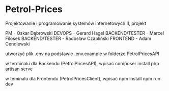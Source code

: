 # Petrol-Prices
Projektowanie i programowanie systemów internetowych II, projekt

PM - Oskar Dąbrowski
DEVOPS - Gerard Hagel
BACKEND/TESTER - Marcel Filosek
BACKEND/TESTER - Radosław Czapliński
FRONTEND - Adam Cendlewski

utworzyć plik .env na podstawie .env.example w folderze PetrolPricesAPI

w terminalu dla Backendu (PetrolPricesAPI), wpisać
composer install
php artisan serve

w teminalu dla Frontendu (PetrolPricesClient), wpisać
npm install
npm run dev
